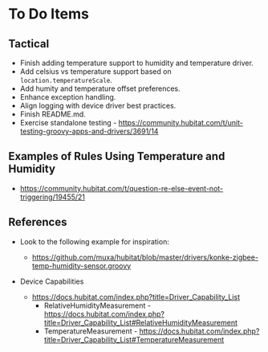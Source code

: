# To Do Items

## Tactical

* Finish adding temperature support to humidity and temperature driver.
* Add celsius vs temperature support based on `location.temperatureScale`.
* Add humity and temperature offset preferences.
* Enhance exception handling.
* Align logging with device driver best practices.
* Finish README.md.
* Exercise standalone testing - https://community.hubitat.com/t/unit-testing-groovy-apps-and-drivers/3691/14

## Examples of Rules Using Temperature and Humidity

* https://community.hubitat.com/t/question-re-else-event-not-triggering/19455/21

## References

* Look to the following example for inspiration:
  * https://github.com/muxa/hubitat/blob/master/drivers/konke-zigbee-temp-humidity-sensor.groovy

* Device Capabilities
  * https://docs.hubitat.com/index.php?title=Driver_Capability_List
    * RelativeHumidityMeasurement - https://docs.hubitat.com/index.php?title=Driver_Capability_List#RelativeHumidityMeasurement
    * TemperatureMeasurement - https://docs.hubitat.com/index.php?title=Driver_Capability_List#TemperatureMeasurement